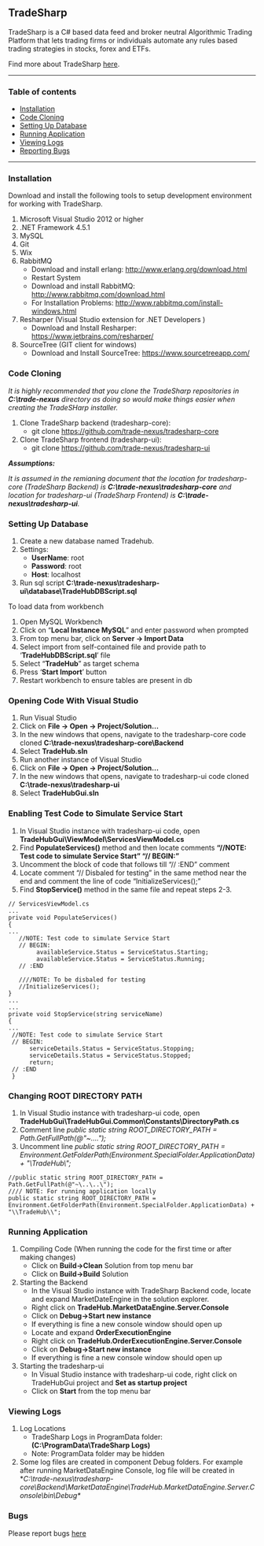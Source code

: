 ## TradeSharp ##

TradeSharp is a C# based data feed and broker neutral Algorithmic Trading Platform that lets trading firms or individuals automate any rules based trading strategies in stocks, forex and ETFs.

Find more about TradeSharp [here](https://www.tradesharp.se/).


***

### Table of contents ###

  * [Installation](#installation)
  * [Code Cloning](#code-cloning)
  * [Setting Up Database](#setting-up-database)
  * [Running Application](#running-application)
  * [Viewing Logs](#viewing-logs)
  * [Reporting Bugs](#bugs)
  
  
***  


### Installation ###

Download and install the following tools to setup development environment for working with TradeSharp.

1. Microsoft Visual Studio 2012 or higher
1. .NET Framework 4.5.1
1. MySQL
1. Git
1. Wix
1. RabbitMQ
    * Download and install erlang: http://www.erlang.org/download.html
    * Restart System
    * Download and install RabbitMQ: http://www.rabbitmq.com/download.html
    * For Installation Problems: http://www.rabbitmq.com/install-windows.html
1. Resharper  (Visual Studio extension for .NET Developers )
    * Download and Install Resharper: https://www.jetbrains.com/resharper/
1. SourceTree  (GIT client for windows)
    * Download and Install SourceTree: https://www.sourcetreeapp.com/


### Code Cloning ###

_It is highly recommended that you clone the TradeSharp repositories in **C:\trade-nexus** directory as doing so would make things easier when creating the TradeSHarp installer._

1. Clone TradeSharp backend (tradesharp-core):
    * git clone https://github.com/trade-nexus/tradesharp-core
1. Clone TradeSharp frontend (tradesharp-ui):
    * git clone https://github.com/trade-nexus/tradesharp-ui

_**Assumptions:**_

_It is assumed in the remianing document that the location for tradesharp-core (TradeSharp Backend) is **C:\trade-nexus\tradesharp-core** and location for tradesharp-ui (TradeSharp Frontend) is **C:\trade-nexus\tradesharp-ui**._ 


### Setting Up Database ###
1. Create a new database named Tradehub.
1. Settings:
    * **UserName**:  root
    * **Password**:  root
    * **Host**:  localhost
1. Run sql script **C:\trade-nexus\tradesharp-ui\database\TradeHubDBScript.sql**

To load data from workbench 

1. Open MySQL Workbench
1. Click on “**Local Instance MySQL**”  and enter password when prompted
1. From top menu bar, click on  **Server -> Import Data**
1. Select import from self-contained file and provide path to ‘**TradeHubDBScript.sql**’ file
1. Select “**TradeHub**” as target schema
1. Press ‘**Start Import**’ button
1. Restart workbench to ensure tables are present in db

### Opening Code With Visual Studio ###
1. Run Visual Studio
1. Click on **File -> Open -> Project/Solution…**
1. In the new windows that opens, navigate to the tradesharp-core code cloned **C:\trade-nexus\tradesharp-core\Backend**
1. Select **TradeHub.sln**
1. Run another instance of Visual Studio
1. Click on **File -> Open -> Project/Solution…**
1. In the new windows that opens, navigate to tradesharp-ui code cloned **C:\trade-nexus\tradesharp-ui**
1. Select **TradeHubGui.sln**


### Enabling Test Code to Simulate Service Start ###
1. In Visual Studio instance with tradesharp-ui code, open **TradeHubGui\ViewModel\ServicesViewModel.cs**
1. Find **PopulateServices()** method and then locate comments
    **“//NOTE: Test code to simulate Service Start”
    “// BEGIN:”**
1. Uncomment the block of code that follows till “// :END” comment
1. Locate comment “// Disbaled for testing” in the same method near the end and comment the line of code “InitializeServices();”
1. Find **StopService()** method in the same file and repeat steps 2-3.

```
// ServicesViewModel.cs
...
private void PopulateServices()
{
...
   //NOTE: Test code to simulate Service Start
   // BEGIN:
        availableService.Status = ServiceStatus.Starting;
        availableService.Status = ServiceStatus.Running;
   // :END
   
   ////NOTE: To be disbaled for testing
   //InitializeServices();
}         
...
...
private void StopService(string serviceName)
{
...
 //NOTE: Test code to simulate Service Start
 // BEGIN:
      serviceDetails.Status = ServiceStatus.Stopping;
      serviceDetails.Status = ServiceStatus.Stopped;
      return;
 // :END
 }
```

### Changing ROOT DIRECTORY PATH ###
1. In Visual Studio instance with tradesharp-ui code, open **TradeHubGui\TradeHubGui.Common\Constants\DirectoryPath.cs**
1. Comment line _public static string ROOT_DIRECTORY_PATH = Path.GetFullPath(@"~\..\..\");_
1. Uncomment line _public static string ROOT_DIRECTORY_PATH = Environment.GetFolderPath(Environment.SpecialFolder.ApplicationData) + "\\TradeHub\\";_

```
//public static string ROOT_DIRECTORY_PATH = Path.GetFullPath(@"~\..\..\");
//// NOTE: For running application locally
public static string ROOT_DIRECTORY_PATH = Environment.GetFolderPath(Environment.SpecialFolder.ApplicationData) + "\\TradeHub\\";
```


### Running Application ###
1. Compiling Code (When running the code for the first time or after making changes)
    * Click on **Build->Clean** Solution from top menu bar
    * Click on **Build->Build** Solution
1. Starting the Backend
    * In the Visual Studio instance with TradeSharp Backend code, locate and expand MarketDateEngine in the solution explorer.
    * Right click on **TradeHub.MarketDataEngine.Server.Console**
    * Click on **Debug->Start new instance**
    * If everything is fine a new console window should open up
    * Locate and expand **OrderExecutionEngine**
    * Right click on **TradeHub.OrderExecutionEngine.Server.Console**
    * Click on **Debug->Start new instance**
    * If everything is fine a new console window should open up
1. Starting the tradesharp-ui
    * In Visual Studio instance with tradesharp-ui code, right click on TradeHubGui project and **Set as startup project**
    * Click on **Start** from the top menu bar 


### Viewing Logs ###
1. Log Locations
    * TradeSharp Logs in ProgramData folder:  **(C:\ProgramData\TradeSharp Logs)**
    * Note: ProgramData folder may be hidden
1. Some log files are created in component Debug folders. For example after running MarketDataEngine Console, log file will be created in **C:\trade-nexus\tradesharp-core\Backend\MarketDataEngine\TradeHub.MarketDataEngine.Server.Console\bin\Debug\**

### Bugs

Please report bugs [here](https://github.com/trade-nexus/bugs)
